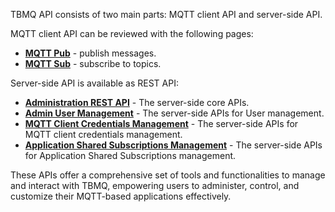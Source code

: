 
TBMQ API consists of two main parts: MQTT client API and server-side API.

MQTT client API can be reviewed with the following pages:

* [**MQTT Pub**](https://mosquitto.org/man/mosquitto_pub-1.html) - publish messages.
* [**MQTT Sub**](https://mosquitto.org/man/mosquitto_sub-1.html) - subscribe to topics.

Server-side API is available as REST API:

* [**Administration REST API**](/docs/mqtt-broker/rest-api) - The server-side core APIs.
* [**Admin User Management**](/docs/mqtt-broker/user-management/) - The server-side APIs for User management.
* [**MQTT Client Credentials Management**](/docs/mqtt-broker/mqtt-client-credentials-management/) - The server-side APIs for MQTT client credentials management.
* [**Application Shared Subscriptions Management**](/docs/mqtt-broker/application-shared-subscription/) - The server-side APIs for Application Shared Subscriptions management.

These APIs offer a comprehensive set of tools and functionalities to manage and interact with TBMQ, 
empowering users to administer, control, and customize their MQTT-based applications effectively.
